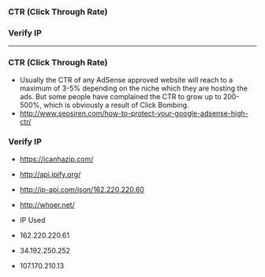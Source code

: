 ### CTR (Click Through Rate)
### Verify IP


-------------------------------

### CTR (Click Through Rate)

* Usually the CTR of any AdSense approved website will reach to a maximum of 3-5% depending on the niche which they are hosting the ads. But some people have complained the CTR to grow up to 200-500%, which is obviously a result of Click Bombing.
* http://www.seosiren.com/how-to-protect-your-google-adsense-high-ctr/


### Verify IP
* https://icanhazip.com/
* http://api.ipify.org/
* http://ip-api.com/json/162.220.220.60
* http://whoer.net/

* IP Used

* 162.220.220.61
* 34.192.250.252
* 107.170.210.13


